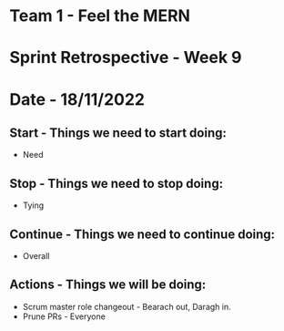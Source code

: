 # Team 1 - Feel the MERN
# Sprint Retrospective - Week 9
# Date - 18/11/2022


## **Start - Things we need to start doing:**
- Need

## **Stop - Things we need to stop doing:**
- Tying

## **Continue - Things we need to continue doing:**
- Overall

## **Actions - Things we will be doing:**
- Scrum master role changeout - Bearach out, Daragh in.
- Prune PRs - Everyone 